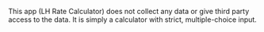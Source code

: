 This app (LH Rate Calculator) does not collect any data or give third party access to the data. It is simply a calculator with strict, multiple-choice input.
